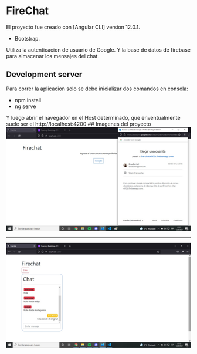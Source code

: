 # FireChat

El proyecto fue creado con [Angular CLI] version 12.0.1.

<ul>
 <li>Bootstrap.</li>

</ul>
Utiliza la autenticacion de usuario de Google.
Y la base de datos de firebase para almacenar los mensajes del chat.

## Development server

Para correr la aplicacion solo se debe inicializar dos comandos en consola:
<ul> 
<li> npm install</li> 
<li> ng serve</li> 
</ul>
Y luego abrir el navegador en el Host determinado, que enventualmente suele ser el http://localhost:4200
## Imagenes del proyecto

<img src="imagen proyecto1.jpg" alt="Imagen proyecyo1"/>
<hr>
<img src="imagen proyecto2.jpg" alt="Imagen proyecyo1"/>
